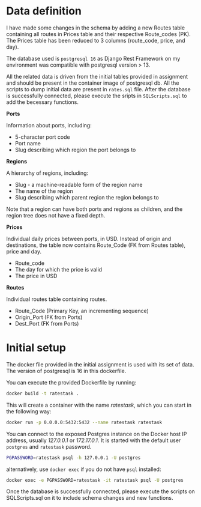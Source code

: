 # Data definition
I have made some changes in the schema by adding a new Routes table containing all routes in Prices table and their respective Route_codes (PK). The Prices table has been reduced to 3 columns (route_code, price, and day).

The database used is ```postgresql 16``` as Django Rest Framework on my environment was compatible with postgresql version > 13.

All the related data is driven from the initial tables provided in assignment and should be present in the container image of postgresql db. All the scripts to dump initial data are present in ```rates.sql``` file. After the database is successfully connected, please execute the sripts in ```SQLScripts.sql``` to add the becessary functions.

**Ports**

Information about ports, including:
- 5-character port code
- Port name
- Slug describing which region the port belongs to 

**Regions**

A hierarchy of regions, including:

- Slug - a machine-readable form of the region name
- The name of the region
- Slug describing which parent region the region belongs to

Note that a region can have both ports and regions as children, and the region tree does not have a fixed depth.

**Prices**

Individual daily prices between ports, in USD. Instead of origin and destinations, the table now contains Route_Code (FK from Routes table), price and day.

- Route_code
- The day for which the price is valid
- The price in USD

**Routes**

Individual routes table containing routes.

- Route_Code (Primary Key, an incrementing sequence)
- Origin_Port (FK from Ports)
- Dest_Port (FK from Ports) 

# Initial setup

The docker file provided in the initial assignment is used with its set of data. The version of postgresql is 16 in this dockerfile.

You can execute the provided Dockerfile by running:

```bash
docker build -t ratestask .
```

This will create a container with the name *ratestask*, which you can
start in the following way:

```bash
docker run -p 0.0.0.0:5432:5432 --name ratestask ratestask
```

You can connect to the exposed Postgres instance on the Docker host IP address,
usually *127.0.0.1* or *172.17.0.1*. It is started with the default user `postgres` and `ratestask` password.

```bash
PGPASSWORD=ratestask psql -h 127.0.0.1 -U postgres
```

alternatively, use `docker exec` if you do not have `psql` installed:

```bash
docker exec -e PGPASSWORD=ratestask -it ratestask psql -U postgres
```
Once the database is successfully connected, please execute the scripts on SQLScripts.sql on it to include schema changes and new functions.